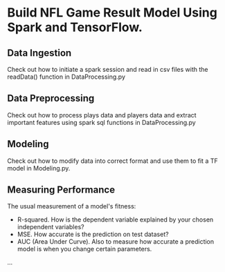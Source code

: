 # Build NFL Game Result Model Using Spark and TensorFlow.

## Data Ingestion

Check out how to initiate a spark session and read in csv files with the readData() function in DataProcessing.py

## Data Preprocessing
Check out how to process plays data and players data and extract important features using spark sql functions in DataProcessing.py

## Modeling
Check out how to modify data into correct format and use them to fit a TF model in Modeling.py.

## Measuring Performance
The usual measurement of a model's fitness:
- R-squared. How is the dependent variable explained by your chosen independent variables?
- MSE. How accurate is the prediction on test dataset?
- AUC (Area Under Curve). Also to measure how accurate a prediction model is when you change certain parameters.

...
